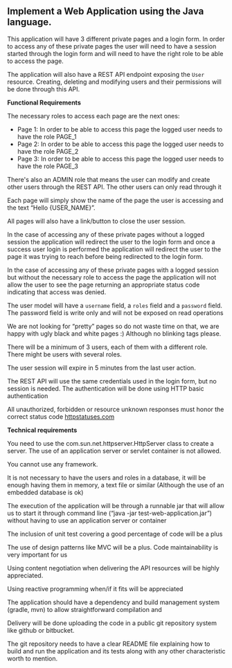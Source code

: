 ## Implement a Web Application using the Java language.

This application will have 3 different private pages and a login form. In order to access any of these private pages the user will need to have a session started through the login form and will need to have the right role to be able to access the page.

The application will also have a REST API endpoint exposing the `User` resource. Creating, deleting and modifying users and their permissions will be done through this API. 


**Functional Requirements**

The necessary roles to access each page are the next ones:

* Page 1: In order to be able to access this page the logged user needs to have the role PAGE_1
* Page 2: In order to be able to access this page the logged user needs to have the role PAGE_2
* Page 3: In order to be able to access this page the logged user needs to have the role PAGE_3

There's also an ADMIN role that means the user can modify and create other users through the REST API. The other users can only read through it

Each page will simply show the name of the page the user is accessing and the text “Hello {USER_NAME}”.

All pages will also have a link/button to close the user session.

In the case of accessing any of these private pages without a logged session the application will redirect the user to the login form and once a success user login is performed the application will redirect the user to the page it was trying to reach before being redirected to the login form.

In the case of accessing any of these private pages with a logged session but without the necessary role to access the page the application will not allow the user to see the page returning an appropriate status code indicating that access was denied.

The user model will have a `username` field, a `roles` field and a `password` field. The password field is write only and will not be exposed on read operations

We are not looking for “pretty” pages so do not waste time on that, we are happy with ugly black and white pages :) Although no blinking tags please.

There will be a minimum of 3 users, each of them with a different role. There might be users with several roles.

The user session will expire in 5 minutes from the last user action.

The REST API will use the same credentials used in the login form, but no session is needed. The authentication will be done using HTTP basic authentication

All unauthorized, forbidden or resource unknown responses must honor the correct status code [httpstatuses.com](https://httpstatus.es)


**Technical requirements**

You need to use the com.sun.net.httpserver.HttpServer class to create a server. The use of an application server or servlet container is not allowed.

You cannot use any framework.

It is not necessary to have the users and roles in a database, it will be enough having them in memory, a text file or similar (Although the use of an embedded database is ok)

The execution of the application will be through a runnable jar that will allow us to start it through command line (“java -jar test-web-application.jar”) without having to use an application server or container

The inclusion of unit test covering a good percentage of code will be a plus

The use of design patterns like MVC will be a plus. Code maintainability is very important for us

Using content negotiation when delivering the API resources will be highly appreciated.

Using reactive programming when/if it fits will be appreciated

The application should have a dependency and build management system (gradle, mvn) to allow straightforward compilation and

Delivery will be done uploading the code in a public git repository system like github or bitbucket.

The git repository needs to have a clear README file explaining how to build and run the application and its tests along with any other characteristic worth to mention.
